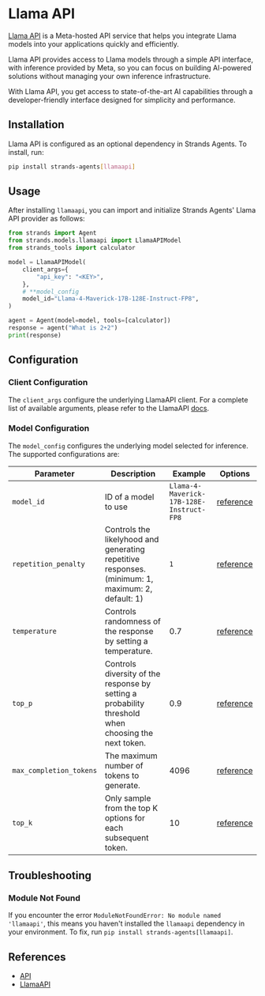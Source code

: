 # Llama API

[Llama API](https://llama.developer.meta.com/) is a Meta-hosted API service that helps you integrate Llama models into your applications quickly and efficiently.

Llama API provides access to Llama models through a simple API interface, with inference provided by Meta, so you can focus on building AI-powered solutions without managing your own inference infrastructure.

With Llama API, you get access to state-of-the-art AI capabilities through a developer-friendly interface designed for simplicity and performance.

## Installation

Llama API is configured as an optional dependency in Strands Agents. To install, run:

```bash
pip install strands-agents[llamaapi]
```

## Usage

After installing `llamaapi`, you can import and initialize Strands Agents' Llama API provider as follows:

```python
from strands import Agent
from strands.models.llamaapi import LlamaAPIModel
from strands_tools import calculator

model = LlamaAPIModel(
    client_args={
        "api_key": "<KEY>",
    },
    # **model_config
    model_id="Llama-4-Maverick-17B-128E-Instruct-FP8",
)

agent = Agent(model=model, tools=[calculator])
response = agent("What is 2+2")
print(response)
```

## Configuration

### Client Configuration

The `client_args` configure the underlying LlamaAPI client. For a complete list of available arguments, please refer to the LlamaAPI [docs](https://llama.developer.meta.com/docs/).


### Model Configuration

The `model_config` configures the underlying model selected for inference. The supported configurations are:

|  Parameter | Description | Example | Options |
|------------|-------------|---------|---------|
| `model_id` | ID of a model to use | `Llama-4-Maverick-17B-128E-Instruct-FP8` | [reference](https://llama.developer.meta.com/docs/)
| `repetition_penalty` | Controls the likelyhood and generating repetitive responses. (minimum: 1, maximum: 2, default: 1) |  `1`  | [reference](https://llama.developer.meta.com/docs/)
| `temperature` | Controls randomness of the response by setting a temperature. | 0.7 | [reference](https://llama.developer.meta.com/docs/)
| `top_p` | Controls diversity of the response by setting a probability threshold when choosing the next token. | 0.9 | [reference](https://llama.developer.meta.com/docs/)
| `max_completion_tokens` | The maximum number of tokens to generate.  | 4096 | [reference](https://llama.developer.meta.com/docs/)
| `top_k` | Only sample from the top K options for each subsequent token. | 10 | [reference](https://llama.developer.meta.com/docs/)


## Troubleshooting

### Module Not Found

If you encounter the error `ModuleNotFoundError: No module named 'llamaapi'`, this means you haven't installed the `llamaapi` dependency in your environment. To fix, run `pip install strands-agents[llamaapi]`.

## References

- [API](../../../api-reference/models.md)
- [LlamaAPI](https://llama.developer.meta.com/docs/)
